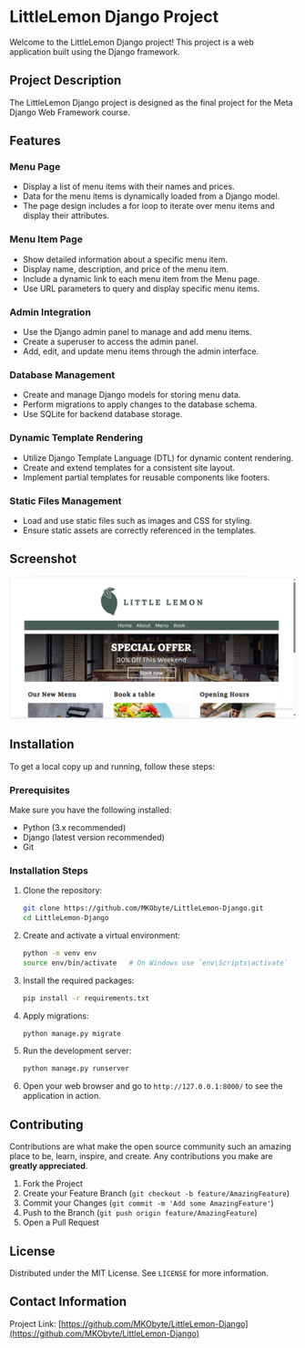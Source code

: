 # LittleLemon Django Project

Welcome to the LittleLemon Django project! This project is a web application built using the Django framework.

## Project Description

The LittleLemon Django project is designed as the final project for the Meta Django Web Framework course.

## Features

### Menu Page

- Display a list of menu items with their names and prices.
- Data for the menu items is dynamically loaded from a Django model.
- The page design includes a for loop to iterate over menu items and display their attributes.

### Menu Item Page

- Show detailed information about a specific menu item.
- Display name, description, and price of the menu item.
- Include a dynamic link to each menu item from the Menu page.
- Use URL parameters to query and display specific menu items.

### Admin Integration

- Use the Django admin panel to manage and add menu items.
- Create a superuser to access the admin panel.
- Add, edit, and update menu items through the admin interface.

### Database Management

- Create and manage Django models for storing menu data.
- Perform migrations to apply changes to the database schema.
- Use SQLite for backend database storage.

### Dynamic Template Rendering

- Utilize Django Template Language (DTL) for dynamic content rendering.
- Create and extend templates for a consistent site layout.
- Implement partial templates for reusable components like footers.

### Static Files Management

- Load and use static files such as images and CSS for styling.
- Ensure static assets are correctly referenced in the templates.


## Screenshot

![Project Screenshot](https://github.com/MKObyte/LittleLemon-Django/blob/main/screenshot.png)

## Installation

To get a local copy up and running, follow these steps:

### Prerequisites

Make sure you have the following installed:

- Python (3.x recommended)
- Django (latest version recommended)
- Git

### Installation Steps

1. Clone the repository:
    ```sh
    git clone https://github.com/MKObyte/LittleLemon-Django.git
    cd LittleLemon-Django
    ```

2. Create and activate a virtual environment:
    ```sh
    python -m venv env
    source env/bin/activate   # On Windows use `env\Scripts\activate`
    ```

3. Install the required packages:
    ```sh
    pip install -r requirements.txt
    ```

4. Apply migrations:
    ```sh
    python manage.py migrate
    ```

5. Run the development server:
    ```sh
    python manage.py runserver
    ```

6. Open your web browser and go to `http://127.0.0.1:8000/` to see the application in action.


## Contributing

Contributions are what make the open source community such an amazing place to be, learn, inspire, and create. Any contributions you make are **greatly appreciated**.

1. Fork the Project
2. Create your Feature Branch (`git checkout -b feature/AmazingFeature`)
3. Commit your Changes (`git commit -m 'Add some AmazingFeature'`)
4. Push to the Branch (`git push origin feature/AmazingFeature`)
5. Open a Pull Request

## License

Distributed under the MIT License. See `LICENSE` for more information.

## Contact Information


Project Link: [https://github.com/MKObyte/LittleLemon-Django](https://github.com/MKObyte/LittleLemon-Django)
